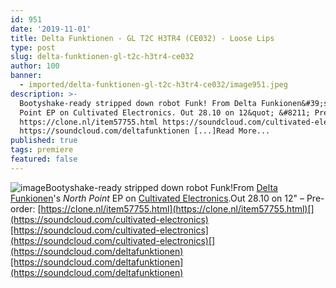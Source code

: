 ```yaml
---
id: 951
date: '2019-11-01'
title: Delta Funktionen - GL T2C H3TR4 (CE032) - Loose Lips
type: post
slug: delta-funktionen-gl-t2c-h3tr4-ce032
author: 100
banner:
  - imported/delta-funktionen-gl-t2c-h3tr4-ce032/image951.jpeg
description: >-
  Bootyshake-ready stripped down robot Funk! From Delta Funkionen&#39;s North
  Point EP on Cultivated Electronics. Out 28.10 on 12&quot; &#8211; Pre-order:
  https://clone.nl/item57755.html https://soundcloud.com/cultivated-electronics
  https://soundcloud.com/deltafunktionen [...]Read More...
published: true
tags: premiere
featured: false
---
```

![image](../imported/delta-funktionen-gl-t2c-h3tr4-ce032/image951.jpeg)Bootyshake-ready stripped down robot Funk!From [Delta Funkionen](https://www.residentadvisor.net/dj/deltafunktionen)'s _North Point_ EP on [Cultivated Electronics](https://www.residentadvisor.net/record-label.aspx?id=3746).Out 28.10 on 12" – Pre-order: [](https://clone.nl/item57755.html)[https://clone.nl/item57755.html](https://clone.nl/item57755.html)[](https://soundcloud.com/cultivated-electronics)[https://soundcloud.com/cultivated-electronics](https://soundcloud.com/cultivated-electronics)[](https://soundcloud.com/deltafunktionen)[https://soundcloud.com/deltafunktionen](https://soundcloud.com/deltafunktionen)